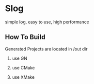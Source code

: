 # Slog

simple log, easy to use, high performance

## How To Build

Generated Projects are located in /out dir

1. use GN


2. use CMake


3. use XMake


 